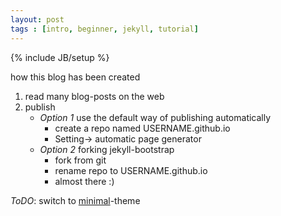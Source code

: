 ```yaml
---
layout: post
tags : [intro, beginner, jekyll, tutorial]
---
```

<!---
category : lessons
tagline: "Supporting tagline"
-->

{% include JB/setup %}


how this blog has been created
1. read many blog-posts on the web
2. publish
   - *Option 1* use the default way of publishing automatically
     + create a repo named USERNAME.github.io
     + Setting-> automatic page generator
   - *Option 2* forking jekyll-bootstrap
     + fork from git
     + rename repo to USERNAME.github.io
     + almost there :)


*ToDO*: switch to [minimal](https://github.com/orderedlist/minimal)-theme
